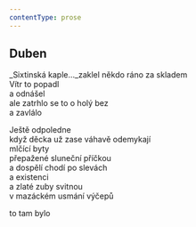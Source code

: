 ```yaml
---
contentType: prose
---
```


## Duben

_Sixtinská kaple…_zaklel někdo ráno za skladem  
Vítr to popadl  
a odnášel  
ale zatrhlo se to o holý bez  
a zavlálo

Ještě odpoledne  
když děcka už zase váhavě odemykají  
mlčící byty  
přepažené sluneční příčkou  
a dospělí chodí po slevách  
a existenci  
a zlaté zuby svitnou  
v mazáckém usmání výčepů

to tam bylo
